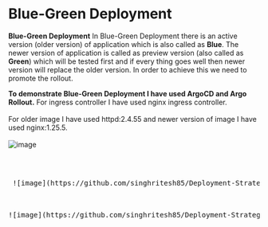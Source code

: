 # Blue-Green Deployment

**Blue-Green Deployment** In Blue-Green Deployment there is an active version (older version) of application which is also called as **Blue**. The newer version of application is called as preview version (also called as **Green**) which will be tested first and if every thing goes well then newer version will replace the older version. In order to achieve this we need to promote the rollout.

**To demonstrate Blue-Green Deployment I have used ArgoCD and Argo Rollout.** For ingress controller I have used nginx ingress controller.
<br><br/>
For older image I have used httpd:2.4.55 and newer version of image I have used nginx:1.25.5. 
<br><br/>
![image](https://github.com/singhritesh85/Deployment-Strategies/assets/56765895/cc505e05-6544-428c-abb5-7d9a94a9b26e)
<br><br/>
<pre>                                     <pre/> ![image](https://github.com/singhritesh85/Deployment-Strategies/assets/56765895/cf016119-3ac9-4f67-ba2c-c3a40afc2f7e)
<br><br/>
![image](https://github.com/singhritesh85/Deployment-Strategies/assets/56765895/9aad43b4-7b58-40fd-a461-2fb5cb9a28d7)
